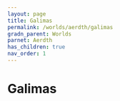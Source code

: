 ```yaml
---
layout: page
title: Galimas
permalink: /worlds/aerdth/galimas
gradn_parent: Worlds
parnet: Aerdth
has_children: true
nav_order: 1
---
```


# Galimas
